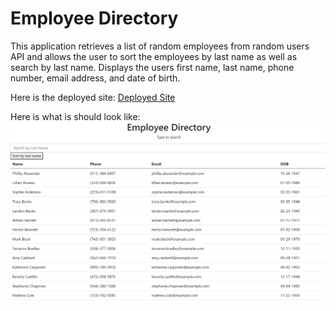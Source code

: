 # Employee Directory
This application retrieves a list of random employees from random users API and allows the user to sort the employees by last name as well as search by last name.
Displays the users first name, last name, phone number, email address, and date of birth.

Here is the deployed site: [Deployed Site]()

Here is what is should look like: ![Portfolio Site](/assets/screenshot.png)
